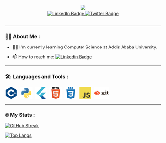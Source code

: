 <html>
  <head> 
    <body>
<div id="header" align="center">
  <img src="https://media.giphy.com/media/CuuSHzuc0O166MRfjt/giphy.gif" width="100"/>
  <div id="badges">
  <a href="https://www.linkedin.com/in/meheret-alemu-489b701a5/">
    <img src="https://img.shields.io/badge/LinkedIn-blue?style=for-the-badge&logo=linkedin&logoColor=white" alt="LinkedIn Badge"/>
  </a>
  
  <a href="https://twitter.com/meheretal">
    <img src="https://img.shields.io/badge/Twitter-blue?style=for-the-badge&logo=twitter&logoColor=white" alt="Twitter Badge"/>
  </a>
</div>
<img src="https://komarev.com/ghpvc/?username=MeheretAl&style=flat-square&color=blue" alt=""/>
</div>
      
</body>
</html>

---
### 👨‍💻 About Me :
- 👨‍🎓 I'm currently learning Computer Science at Addis Ababa University. 

  
- 📫 How to reach me: [![Linkedin Badge](https://img.shields.io/badge/-kakbar-blue?style=flat&logo=Linkedin&logoColor=white)](https://www.linkedin.com/in/meheret-alemu-489b701a5)

---

### 🛠️: Languages and Tools :
<div>
  <img src="https://github.com/devicons/devicon/blob/master/icons/cplusplus/cplusplus-plain.svg" title="C++" alt="C++" width="40" height="40"/>&nbsp;
  <img src="https://github.com/devicons/devicon/blob/master/icons/python/python-original.svg" title="Python" alt="Python" width="40" height="40"/>&nbsp;
  <img src="https://github.com/devicons/devicon/blob/master/icons/flutter/flutter-original.svg" title="Flutter" alt="Flutter" width="40" height="40"/>&nbsp;
  <img src="https://github.com/devicons/devicon/blob/master/icons/html5/html5-original-wordmark.svg" title="HTML5" alt="HTML" width="40" height="40"/>&nbsp;
  <img src="https://github.com/devicons/devicon/blob/master/icons/css3/css3-plain-wordmark.svg"  title="CSS3" alt="CSS" width="40" height="40"/>&nbsp;
  <img src="https://github.com/devicons/devicon/blob/master/icons/javascript/javascript-original.svg" title="JavaScript" alt="JavaScript" width="40" height="40"/>&nbsp;
  <img src="https://github.com/devicons/devicon/blob/master/icons/git/git-original-wordmark.svg" title="Git" **alt="Git" width="50" height="40"/>
</div>

---

### 🔥 My Stats :

[![GitHub Streak](http://github-readme-streak-stats.herokuapp.com?user=MeheretAl&theme=dark&background=000000)](https://git.io/streak-stats)

[![Top Langs](https://github-readme-stats.vercel.app/api/top-langs/?username=MeheretAl&theme=catppuccin_mocha)](https://github.com/anuraghazra/github-readme-stats)
